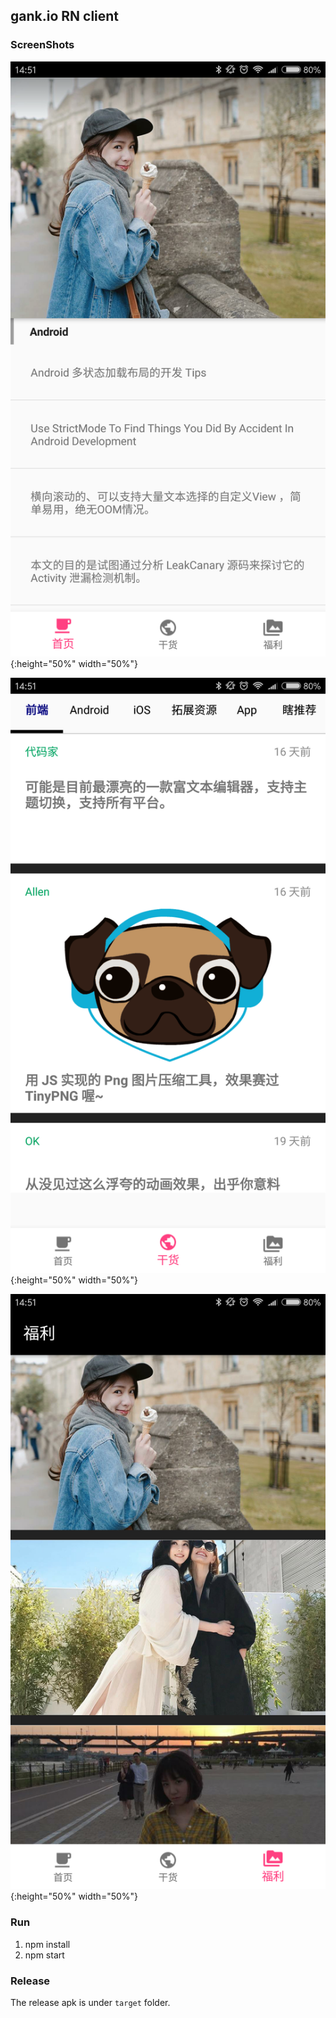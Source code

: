 ## gank.io RN client

### ScreenShots

![img](./docs/Screenshot_2017-05-31-14-51-31-473_com.gankio.png){:height="50%" width="50%"}

![img](./docs/Screenshot_2017-05-31-14-51-47-107_com.gankio.png){:height="50%" width="50%"}

![img](./docs/Screenshot_2017-05-31-14-51-53-282_com.gankio.png){:height="50%" width="50%"}

### Run

1. npm install
2. npm start

### Release

The release apk is under `target` folder.